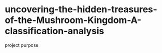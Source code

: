 # uncovering-the-hidden-treasures-of-the-Mushroom-Kingdom-A-classification-analysis
project purpose
